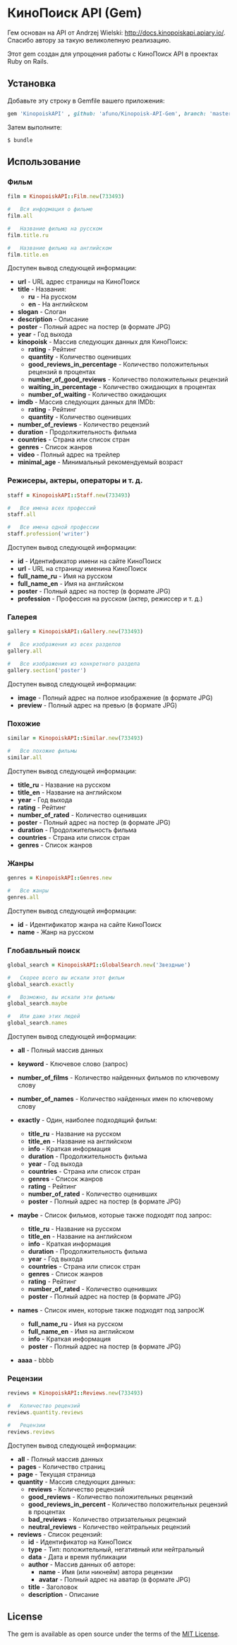 # КиноПоиск API (Gem)

Гем основан на API от Andrzej Wielski: http://docs.kinopoiskapi.apiary.io/. Спасибо автору за такую великолепную реализацию.

Этот gem создан для упрощения работы с КиноПоиск API в проектах Ruby on Rails.

## Установка

Добавьте эту строку в Gemfile вашего приложения:

```ruby
gem 'KinopoiskAPI' , github: 'afuno/Kinopoisk-API-Gem', branch: 'master'
```

Затем выполните:

    $ bundle


## Использование

### Фильм

```ruby
film = KinopoiskAPI::Film.new(733493)
```
```ruby
#   Вся информация о фильме
film.all
```
```ruby
#   Название фильма на русском
film.title.ru
```
```ruby
#   Название фильма на английском
film.title.en
```

Доступен вывод следующей информации:

* **url** - URL адрес страницы на КиноПоиск
* **title** - Названия:
    * **ru** - На русском
    * **en** - На английском
* **slogan** - Слоган
* **description** - Описание
* **poster** - Полный адрес на постер (в формате JPG)
* **year** - Год выхода
* **kinopoisk** - Массив следующих данных для КиноПоиск:
    * **rating** - Рейтинг
    * **quantity** - Количество оценивших
    * **good_reviews_in_percentage** - Количество положительных рецензий в процентах
    * **number_of_good_reviews** - Количество положительных рецензий
    * **waiting_in_percentage** - Количество ожидающих в процентах
    * **number_of_waiting** - Количество ожидающих
* **imdb** - Массив следующих данных для IMDb:
    * **rating** - Рейтинг
    * **quantity** - Количество оценивших
* **number_of_reviews** - Количество рецензий
* **duration** - Продолжительность фильма
* **countries** - Страна или список стран
* **genres** - Список жанров
* **video** - Полный адрес на трейлер
* **minimal_age** - Минимальный рекомендуемый возраст

### Режисеры, актеры, операторы и т. д.

```ruby
staff = KinopoiskAPI::Staff.new(733493)
```
```ruby
#   Все имена всех профессий
staff.all
```
```ruby
#   Все имена одной профессии
staff.profession('writer')
```

Доступен вывод следующей информации:

* **id** - Идентификатор имени на сайте КиноПоиск
* **url** - URL на страницу именина КиноПоиск
* **full_name_ru** - Имя на русском
* **full_name_en** - Имя на английском
* **poster** - Полный адрес на постер (в формате JPG)
* **profession** - Профессия на русском (актер, режиссер и т. д.)

### Галерея

```ruby
gallery = KinopoiskAPI::Gallery.new(733493)
```
```ruby
#   Все изображения из всех разделов
gallery.all
```
```ruby
#   Все изображения из конкретного раздела
gallery.section('poster')
```

Доступен вывод следующей информации:

* **image** - Полный адрес на полное изображение (в формате JPG)
* **preview** - Полный адрес на превью (в формате JPG)

### Похожие

```ruby
similar = KinopoiskAPI::Similar.new(733493)
```
```ruby
#   Все похожие фильмы
similar.all
```

Доступен вывод следующей информации:

* **title_ru** - Название на русском
* **title_en** - Название на английском
* **year** - Год выхода
* **rating** - Рейтинг
* **number_of_rated** - Количество оценивших
* **poster** - Полный адрес на постер (в формате JPG)
* **duration** - Продолжительность фильма
* **countries** - Страна или список стран
* **genres** - Список жанров

### Жанры

```ruby
genres = KinopoiskAPI::Genres.new
```
```ruby
#   Все жанры
genres.all
```

Доступен вывод следующей информации:

* **id** - Идентификатор жанра на сайте КиноПоиск
* **name** - Жанр на русском

### Глобавльный поиск

```ruby
global_search = KinopoiskAPI::GlobalSearch.new('Звездные')
```
```ruby
#   Скорее всего вы искали этот фильм
global_search.exactly
```
```ruby
#   Возможно, вы искали эти фильмы
global_search.maybe
```
```ruby
#   Или даже этих людей
global_search.names
```

Доступен вывод следующей информации:

* **all** - Полный массив данных
* **keyword** - Ключевое слово (запрос)
* **number_of_films** - Количество найденных фильмов по ключевому слову
* **number_of_names** - Количество найденных имен по ключевому слову
* **exactly** - Один, наиболее подходящий фильм:
    * **title_ru** - Название на русском
    * **title_en** - Название на английском
    * **info** - Краткая информация
    * **duration** - Продолжительность фильма
    * **year** - Год выхода
    * **countries** - Страна или список стран
    * **genres** - Список жанров
    * **rating** - Рейтинг
    * **number_of_rated** - Количество оценивших
    * **poster** - Полный адрес на постер (в формате JPG)
* **maybe** - Список фильмов, которые также подходят под запрос:
    * **title_ru** - Название на русском
    * **title_en** - Название на английском
    * **info** - Краткая информация
    * **duration** - Продолжительность фильма
    * **year** - Год выхода
    * **countries** - Страна или список стран
    * **genres** - Список жанров
    * **rating** - Рейтинг
    * **number_of_rated** - Количество оценивших
    * **poster** - Полный адрес на постер (в формате JPG)
* **names** - Список имен, которые также подходят под запросЖ
    * **full_name_ru** - Имя на русском
    * **full_name_en** - Имя на английском
    * **info** - Краткая информация
    * **poster** - Полный адрес на постер (в формате JPG)



* **aaaa** - bbbb

### Рецензии

```ruby
reviews = KinopoiskAPI::Reviews.new(733493)
```
```ruby
#   Количество рецензий
reviews.quantity.reviews
```
```ruby
#   Рецензии
reviews.reviews
```

Доступен вывод следующей информации:

* **all** - Полный массив данных
* **pages** - Количество страниц
* **page** - Текущая страница
* **quantity** - Массив следующих данных:
    * **reviews** - Количество рецензий
    * **good_reviews** - Количество положительных рецензий
    * **good_reviews_in_percent** - Количество положительных рецензий в процентах
    * **bad_reviews** - Количество отризательных рецензий
    * **neutral_reviews** - Количество нейтральных рецензий
* **reviews** - Список рецензий:
    * **id** - Идентификатор на КиноПоиск
    * **type** - Тип: положительный, негативный или нейтральный
    * **data** - Дата и время публикации
    * **author** - Массив данных об авторе:
        * **name** - Имя (или никнейм) автора рецензии
        * **avatar** - Полный адрес на аватар (в формате JPG)
    * **title** - Заголовок
    * **description** - Описание

## License

The gem is available as open source under the terms of the [MIT License](http://opensource.org/licenses/MIT).

